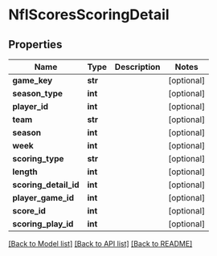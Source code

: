 # NflScoresScoringDetail

## Properties
Name | Type | Description | Notes
------------ | ------------- | ------------- | -------------
**game_key** | **str** |  | [optional] 
**season_type** | **int** |  | [optional] 
**player_id** | **int** |  | [optional] 
**team** | **str** |  | [optional] 
**season** | **int** |  | [optional] 
**week** | **int** |  | [optional] 
**scoring_type** | **str** |  | [optional] 
**length** | **int** |  | [optional] 
**scoring_detail_id** | **int** |  | [optional] 
**player_game_id** | **int** |  | [optional] 
**score_id** | **int** |  | [optional] 
**scoring_play_id** | **int** |  | [optional] 

[[Back to Model list]](../README.md#documentation-for-models) [[Back to API list]](../README.md#documentation-for-api-endpoints) [[Back to README]](../README.md)

